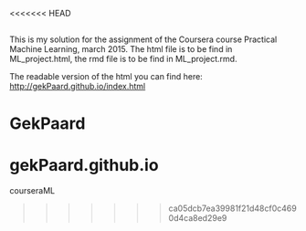 <<<<<<< HEAD
## 

This is my solution for the assignment of the Coursera course Practical Machine Learning, march 2015.
The html file is to be find in ML_project.html, the rmd file is to be find in ML_project.rmd. 

The readable version of the html you can find here: http://gekPaard.github.io/index.html

GekPaard
=======
# gekPaard.github.io
courseraML
>>>>>>> ca05dcb7ea39981f21d48cf0c4690d4ca8ed29e9
